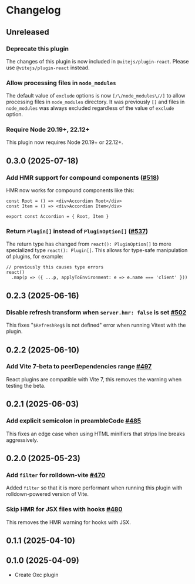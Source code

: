 # Changelog

## Unreleased

### Deprecate this plugin

The changes of this plugin is now included in `@vitejs/plugin-react`. Please use `@vitejs/plugin-react` instead.

### Allow processing files in `node_modules`

The default value of `exclude` options is now `[/\/node_modules\//]` to allow processing files in `node_modules` directory. It was previously `[]` and files in `node_modules` was always excluded regardless of the value of `exclude` option.

### Require Node 20.19+, 22.12+

This plugin now requires Node 20.19+ or 22.12+.

## 0.3.0 (2025-07-18)

### Add HMR support for compound components ([#518](https://github.com/vitejs/vite-plugin-react/pull/518))

HMR now works for compound components like this:

```tsx
const Root = () => <div>Accordion Root</div>
const Item = () => <div>Accordion Item</div>

export const Accordion = { Root, Item }
```

### Return `Plugin[]` instead of `PluginOption[]` ([#537](https://github.com/vitejs/vite-plugin-react/pull/537))

The return type has changed from `react(): PluginOption[]` to more specialized type `react(): Plugin[]`. This allows for type-safe manipulation of plugins, for example:

```tsx
// previously this causes type errors
react()
  .map(p => ({ ...p, applyToEnvironment: e => e.name === 'client' }))
```

## 0.2.3 (2025-06-16)

### Disable refresh transform when `server.hmr: false` is set [#502](https://github.com/vitejs/vite-plugin-react/pull/502)

This fixes "`$RefreshReg$` is not defined" error when running Vitest with the plugin.

## 0.2.2 (2025-06-10)

### Add Vite 7-beta to peerDependencies range [#497](https://github.com/vitejs/vite-plugin-react/pull/497)

React plugins are compatible with Vite 7, this removes the warning when testing the beta.

## 0.2.1 (2025-06-03)

### Add explicit semicolon in preambleCode [#485](https://github.com/vitejs/vite-plugin-react/pull/485)

This fixes an edge case when using HTML minifiers that strips line breaks aggressively.

## 0.2.0 (2025-05-23)

### Add `filter` for rolldown-vite [#470](https://github.com/vitejs/vite-plugin-react/pull/470)

Added `filter` so that it is more performant when running this plugin with rolldown-powered version of Vite.

### Skip HMR for JSX files with hooks [#480](https://github.com/vitejs/vite-plugin-react/pull/480)

This removes the HMR warning for hooks with JSX.

## 0.1.1 (2025-04-10)

## 0.1.0 (2025-04-09)

- Create Oxc plugin
